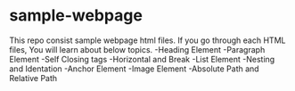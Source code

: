# sample-webpage
This repo consist sample webpage html files.
If you go through each HTML files, You will learn about below topics.
-Heading Element
-Paragraph Element
-Self Closing tags
-Horizontal and Break
-List Element
-Nesting and Identation
-Anchor Element
-Image Element
-Absolute Path and Relative Path


